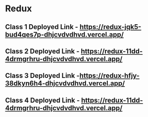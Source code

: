 # Redux

## Class 1 Deployed Link -  https://redux-jqk5-bud4qes7p-dhjcvdvdhvd.vercel.app/

## Class 2 Deployed Link - https://redux-11dd-4drmgrhru-dhjcvdvdhvd.vercel.app/

## Class 3 Deployed Link -https://redux-hfjy-38dkyn6h4-dhjcvdvdhvd.vercel.app/

## Class 4 Deployed Link - https://redux-11dd-4drmgrhru-dhjcvdvdhvd.vercel.app/
